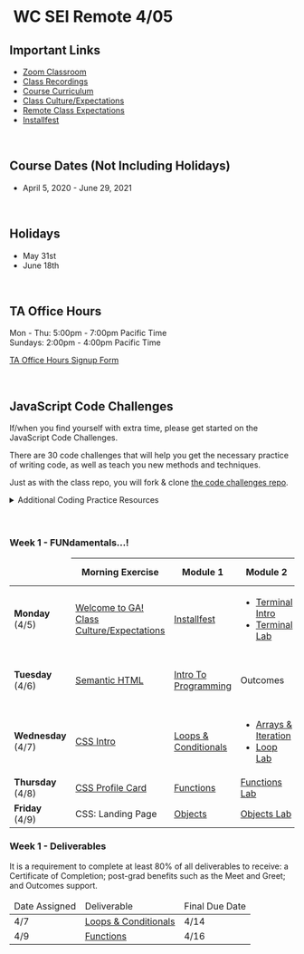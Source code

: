 <h1><img src="https://ga-dash.s3.amazonaws.com/production/assets/logo-9f88ae6c9c3871690e33280fcf557f33.png" alt="" style="max-width:100%;" /> WC SEI Remote 4/05</h1>


## Important Links

- [Zoom Classroom](https://generalassembly.zoom.us/j/94727472258?pwd=Z3BzcDhUcWVLMjEvbFREQ1pkRTRjdz09)
- [Class Recordings](https://git.generalassemb.ly/wc-seir-405/schedule/blob/master/class-recordings.md)
- [Course Curriculum](https://git.generalassemb.ly/wc-seir-405/schedule/blob/master/course-curriculum.md)
- [Class Culture/Expectations](https://git.generalassemb.ly/wc-seir-405/welcome-to-sei)
- [Remote Class Expectations](https://git.generalassemb.ly/wc-seir-405/remote-class-expectations)
- [Installfest](https://git.generalassemb.ly/wc-seir-405/installfest)

<br/>

## Course Dates (Not Including Holidays)

- April 5, 2020 - June 29, 2021

<br/>

## Holidays

- May 31st
- June 18th

<br/>

## TA Office Hours

Mon - Thu: 5:00pm - 7:00pm Pacific Time<br />
Sundays: 2:00pm - 4:00pm Pacific Time

[TA Office Hours Signup Form](#)

<br/>

## JavaScript Code Challenges

If/when you find yourself with extra time, please get started on the JavaScript Code Challenges.

There are 30 code challenges that will help you get the necessary practice of writing code, as well as teach you new methods and techniques.

Just as with the class repo, you will fork & clone [the code challenges repo](https://git.generalassemb.ly/wc-seir-405/daily-js-code-challenges).

<details>
<summary>Additional Coding Practice Resources</summary>
<br/>

#### codewars

[codewars](https://www.codewars.com/) is an excellent source of coding challenges for numerous programming languages.

It's free, so be sure to create an account so that you can track your progress.

Code challenges (called _Kata_) vary in difficulty from "8kyu" (easiest) to "1kyu".

#### Interview Cake

Designed to prep you technical interviews, [Interview Cake](https://www.interviewcake.com/) comes highly recommended.

It's not free, however, you should take advantage of its free 7-day email crash course and decide to if its worth the bucks to you.

#### Advent of Code

[Advent of Code](https://adventofcode.com/) has special puzzles during the month of December (only).

However, you can access past year's puzzles!

</details>

<br/>
<br/>

### Week 1 - FUNdamentals...!

<table>
<thead>
<tr>
<td></td>
<th>Morning Exercise</th>
<th>Module 1</th>
<th>Module 2</th>
<th>HW &amp; Extras</th>
<th>Focus</th>
</tr>
</thead>
<tbody>

<tr>
<td><strong>Monday</strong><br />(4/5)</td>
<td><a href="https://git.generalassemb.ly/wc-seir-405/welcome-to-sei">Welcome to GA! Class Culture/Expectations</a></td>
<td><a href="https://git.generalassemb.ly/wc-seir-405/installfest">Installfest</a></td>
<td>

  - <a href="https://git.generalassemb.ly/wc-seir-405/intro-terminal">Terminal Intro</a>
  - <a href="https://git.generalassemb.ly/wc-seir-405/command-line-lab">Terminal Lab</a>
</td>
<td><a href="https://git.generalassemb.ly/wc-seir-405/hw-unix-cli-practice">Terminal Practice</a></td>
<td>Terminal/CLI</td>
</tr>

<tr>
<td><strong>Tuesday</strong><br />(4/6)</td>
<td><a href="https://git.generalassemb.ly/wc-seir-405/semantic-html">Semantic HTML</a></td>
<td><a href="https://git.generalassemb.ly/wc-seir-405/intro-to-programming">Intro To Programming</a></td>
<td>Outcomes</td>
<td>

  - <a href="https://git.generalassemb.ly/wc-seir-405/github">Github</a>
  - <a href="https://git.generalassemb.ly/wc-seir-405/git-github-lab">Github Lab</a>
</td>
<td>Github Basics</td>
</tr>

<tr>
<td><strong>Wednesday</strong><br />(4/7)</td>
<td><a href="https://git.generalassemb.ly/wc-seir-405/css-selector-basics">CSS Intro</a></td>
<td><a href="https://git.generalassemb.ly/wc-seir-405/conditionals-and-loops">Loops & Conditionals</a></td>
<td>

  - <a href="https://git.generalassemb.ly/wc-seir-405/Arrays-iterating-over-them">Arrays &amp; Iteration</a>
  - <a href="https://git.generalassemb.ly/wc-seir-405/loop-lab">Loop Lab</a>
</td>
<td><a href="https://git.generalassemb.ly/wc-seir-405/HW-Loops-Conditionals">Loops</a></td>
<td>JavaScript Arrays</td>
</tr>

<tr>
<td><strong>Thursday</strong><br />(4/8)</td>
<td><a href="https://git.generalassemb.ly/wc-seir-405/profile-cards">CSS Profile Card</a></td>
<td><a href="https://git.generalassemb.ly/wc-seir-405/functions">Functions</a></td>
<td><a href="https://git.generalassemb.ly/wc-seir-405/functions-lab">Functions Lab</a></td>
<td><a href="https://git.generalassemb.ly/wc-seir-405/functions-scope-hw">Functions</a></td>
<td>JavaScript Functions</td>
</tr>

<tr>
<td><strong>Friday</strong><br />(4/9)</td>
<td>CSS: Landing Page</td>
<td><a href="https://git.generalassemb.ly/wc-seir-405/Objects">Objects</a> </td>
<td><a href="https://git.generalassemb.ly/wc-seir-405/Objects-lab">Objects Lab</a></td>
<td><a href="https://git.generalassemb.ly/wc-seir-405/Objects-lab">Objects Lab</a></td>
<td>JavaScript Objects</td>
</tr>

</table>

### Week 1 - Deliverables

<p>It is a requirement to complete at least 80% of all deliverables to receive: a Certificate of Completion; post-grad benefits such as the Meet and Greet; and Outcomes support.</p>

<table>
<thead>
<tr><td>Date Assigned</td>
<td>Deliverable</td>
<td>Final Due Date</td>
</tr>
</thead>
<tbody>

<tr>
<td>4/7</td>
<td><a href="https://git.generalassemb.ly/wc-seir-405/HW-Loops-Conditionals">Loops & Conditionals</a></td>
<td>4/14</td>
</tr>

<tr>
<td>4/9</td>
<td><a href="https://git.generalassemb.ly/wc-seir-405/functions-scope-hw">Functions</a></td>
<td>4/16</td>
</tr>

</table>

<br/>
<br/>
